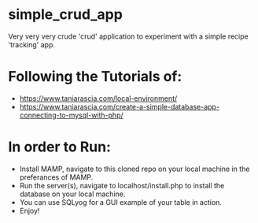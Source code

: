 # simple_crud_app
Very very very crude 'crud' application to experiment with a simple recipe 'tracking' app.

# Following the Tutorials of:
- https://www.taniarascia.com/local-environment/
- https://www.taniarascia.com/create-a-simple-database-app-connecting-to-mysql-with-php/

# In order to Run:
- Install MAMP, navigate to this cloned repo on your local machine in the preferances of MAMP.
- Run the server(s), navigate to localhost/install.php to install the database on your local machine.
- You can use SQLyog for a GUI example of your table in action.
- Enjoy!
